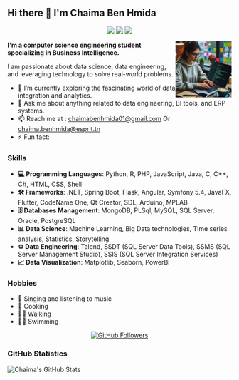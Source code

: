 ## Hi there 👋 I'm Chaima Ben Hmida
<p align="center">
    <a href="https://www.linkedin.com/in/chaima-ben-hmida-0b7b41241/"><img src="https://img.shields.io/badge/linkedin-%230177B5?style=flat&logo=linkedin&logoColor=white"/></a>
    <a href="https://www.facebook.com/chaymouma.benhamida/"><img src="https://img.shields.io/badge/facebook-%233b5998?style=flat&logo=facebook&logoColor=white"/></a>
    <a href="https://www.instagram.com/chayma_ben_hmida/"><img src="https://img.shields.io/badge/instagram-%23E4415F?style=flat&logo=instagram&logoColor=white"/></a>
  </p>
  
  <img src="https://github.com/ChaymaBenHmida/ChaymaBenHmida/blob/main/Designer.jpeg" align="right" width="25%"/>
  
**I'm a computer science engineering student specializing in Business Intelligence.** 

I am passionate about data science, data engineering, and leveraging technology to solve real-world problems.

- 🔭 I’m currently exploring the fascinating world of data integration and analytics.
- 💬 Ask me about anything related to data engineering, BI tools, and ERP systems.
- 📫 Reach me at : chaimabenhmida01@gmail.com Or chaima.benhmida@esprit.tn
- ⚡ Fun fact: 


### Skills
- **💻 Programming Languages**: Python, R, PHP, JavaScript, Java, C, C++, C#, HTML, CSS, Shell
- **🛠️ Frameworks**: .NET, Spring Boot, Flask, Angular, Symfony 5.4, JavaFX, Flutter, CodeName One, Qt Creator, SDL, Arduino, MPLAB
- **🗄️ Databases Management**: MongoDB, PLSql, MySQL, SQL Server, Oracle, PostgreSQL
- **📊 Data Science**: Machine Learning, Big Data technologies, Time series analysis, Statistics, Storytelling
- **⚙️ Data Engineering**: Talend, SSDT (SQL Server Data Tools), SSMS (SQL Server Management Studio), SSIS (SQL Server Integration Services)
- **📈 Data Visualization**: Matplotlib, Seaborn, PowerBI


### Hobbies
- 🎤 Singing and listening to music
- 🍳 Cooking
- 🚶‍♀️ Walking
- 🏊‍♀️ Swimming
<p align="center">
    <a href="https://github.com/ChaymaBenHmida"><img src="https://img.shields.io/github/followers/ChaymaBenHmida?label=Followers&style=social" alt="GitHub Followers" /></a>
</p>

### GitHub Statistics
![Chaima's GitHub Stats](https://github-readme-stats.vercel.app/api?username=ChaymaBenHmida&show_icons=true&theme=dracula)


<!--
**ChaymaBenHmida/ChaymaBenHmida** is a ✨ _special_ ✨ repository because its `README.md` (this file) appears on your GitHub profile.

Here are some ideas to get you started:

- 🔭 I’m currently working on ...
- 🌱 I’m currently learning ...
- 👯 I’m looking to collaborate on ...
- 🤔 I’m looking for help with ...
- 💬 Ask me about ...
- 📫 How to reach me: ...
- 😄 Pronouns: ...
- ⚡ Fun fact: ...
-->
